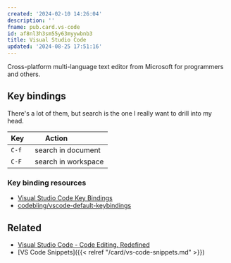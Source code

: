 ```yaml
---
created: '2024-02-10 14:26:04'
description: ''
fname: pub.card.vs-code
id: af8nl3h3sm55y63myywbnb3
title: Visual Studio Code
updated: '2024-08-25 17:51:16'
---
```


Cross-platform multi-language text editor from Microsoft for programmers and others.

<!--more-->

## Key bindings

There's a lot of them, but search is the one I really want to drill into my head.

| Key   | Action              |
| ----- | ------------------- |
| `C-f` | search in document  |
| `C-F` | search in workspace |

### Key binding resources  

- [Visual Studio Code Key Bindings](https://code.visualstudio.com/docs/getstarted/keybindings)
- [codebling/vscode-default-keybindings](https://github.com/codebling/vs-code-default-keybindings)

## Related

- [Visual Studio Code - Code Editing. Redefined](https://code.visualstudio.com)
- [VS Code Snippets]({{< relref "/card/vs-code-snippets.md" >}})